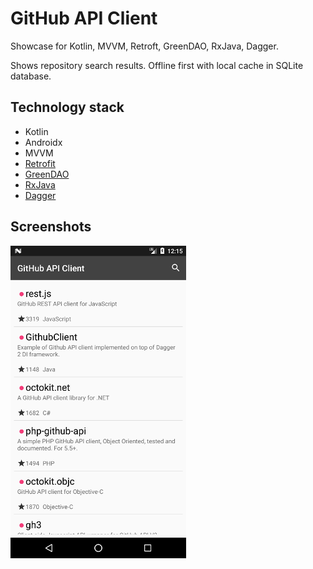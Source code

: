 # GitHub API Client

Showcase for Kotlin, MVVM, Retroft, GreenDAO, RxJava, Dagger.

Shows repository search results. Offline first with local cache in SQLite database.

## Technology stack
- Kotlin
- Androidx
- MVVM
- [Retrofit]
- [GreenDAO]
- [RxJava]
- [Dagger]

## Screenshots

[![Main Screen][screen1th]][screen1]

[screen1th]: dev_files/screens/screen1_thumbnail.png
[screen1]: dev_files/screens/screen1.png

[Retrofit]: https://github.com/Razeeman/GitHub-API-Client/tree/master/app/src/main/java/com/razeeman/showcase/githubapi/data/api
[GreenDAO]: https://github.com/Razeeman/GitHub-API-Client/tree/master/app/src/main/java/com/razeeman/showcase/githubapi/data/db
[RxJava]: https://github.com/Razeeman/GitHub-API-Client/blob/master/app/src/main/java/com/razeeman/showcase/githubapi/ui/search/SearchViewModel.kt
[Dagger]: https://github.com/Razeeman/GitHub-API-Client/tree/master/app/src/main/java/com/razeeman/showcase/githubapi/di
